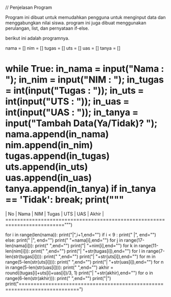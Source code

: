 // Penjelasan Program

Program ini dibuat untuk memudahkan pengguna untuk menginput data dan menggabungkan nilai siswa. 
program ini juga dibuat menggunakan perulangan, list, dan pernyataan if-else.

berikut ini adalah programnya.

nama = []
nim = []
tugas = []
uts = []
uas = []
tanya = []

while True:
    in_nama = input("Nama                : ");
    in_nim = input("NIM                 : ");
    in_tugas = int(input("Tugas               : "));
    in_uts = int(input("UTS                 : "));
    in_uas = int(input("UAS                 : "));
    in_tanya = input("Tambah Data(Ya/Tidak)? ");
    nama.append(in_nama)
    nim.append(in_nim)
    tugas.append(in_tugas)
    uts.append(in_uts)
    uas.append(in_uas)
    tanya.append(in_tanya)
    if in_tanya == 'Tidak':
        break;
print("""
==========================================================================
| No |     Nama         |    NIM      |  Tugas  |  UTS  |  UAS  |  Akhir |
==========================================================================""")

for i in range(len(nama)):
    print("|",i+1,end="")
    if i < 9 :
        print("  |", end="")
    else:
        print(" |", end="")
    print(" "+nama[i],end="")
    for j in range(17-len(nama[i])):
        print(" ",end="")
    print("|  "+nim[i],end="")
    for k in range(11-len(nim[i])):
        print(" ",end="")
    print("|  "+str(tugas[i]),end="")
    for l in range(7-len(str(tugas[i]))):
        print(" ",end="")
    print("|  "+str(uts[i]),end="")
    for m in range(5-len(str(uts[i]))):
        print(" ",end="")
    print("|  "+str(uas[i]),end="")
    for n in range(5-len(str(uas[i]))):
        print(" ",end="")
    akhir = round((tugas[i]+uts[i]+uas[i])/3, 1)
    print("|  "+str(akhir),end="")
    for o in range(6-len(str(akhir))):
        print(" ",end="")
    print("|")
print("==========================================================================")